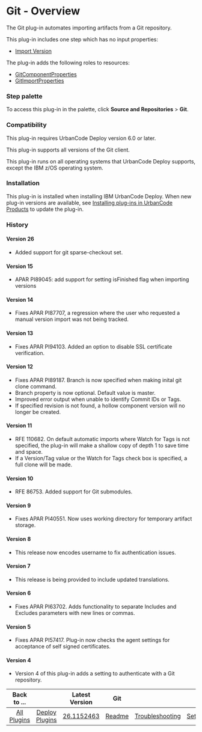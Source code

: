 
# Git - Overview

The Git plug-in automates importing artifacts from a Git repository.

This plug-in includes one step which has no input properties:

* [Import Version](./settings.md#import-version)

The plug-in adds the following roles to resources:

* [GitComponentProperties](./settings.md#gitcomponentproperties)
* [GitImportProperties](./settings.md#gitimportproperties)

### Step palette

To access this plug-in in the palette, click **Source and Repositories** > **Git**.

### Compatibility

This plug-in requires UrbanCode Deploy version 6.0 or later.

This plug-in supports all versions of the Git client.

This plug-in runs on all operating systems that UrbanCode Deploy supports, except the IBM z/OS operating system.

### Installation

This plug-in is installed when installing IBM UrbanCode Deploy. When new plug-in versions are available, see [Installing plug-ins in UrbanCode Products](https://community.ibm.com/community/user/wasdevops/blogs/laurel-dickson-bull1/2022/06/13/install-plugins "Installing plug-ins in UrbanCode Deploy") to update the plug-in.

### History

#### Version 26

* Added support for git sparse-checkout set.


#### Version 15

* APAR PI89045: add support for setting isFinished flag when importing versions

#### Version 14

* Fixes APAR PI87707, a regression where the user who requested a manual version import was not being tracked.

#### Version 13

* Fixes APAR PI94103. Added an option to disable SSL certificate verification.

#### Version 12

* Fixes APAR PI89187. Branch is now specified when making inital git clone command.
* Branch property is now optional. Default value is master.
* Improved error output when unable to identify Commit IDs or Tags.
* If specified revision is not found, a hollow component version will no longer be created.

#### Version 11

* RFE 110682. On default automatic imports where Watch for Tags is not specified, the plug-in will make a shallow copy of depth 1 to save time and space.
* If a Version/Tag value or the Watch for Tags check box is specified, a full clone will be made.

#### Version 10

* RFE 86753. Added support for Git submodules.

#### Version 9

* Fixes APAR PI40551. Now uses working directory for temporary artifact storage.

#### Version 8

* This release now encodes username to fix authentication issues.

#### Version 7

* This release is being provided to include updated translations.

#### Version 6

* Fixes APAR PI63702. Adds functionality to separate Includes and Excludes parameters with new lines or commas.

#### Version 5

* Fixes APAR PI57417. Plug-in now checks the agent settings for acceptance of self signed certificates.

#### Version 4

* Version 4 of this plug-in adds a setting to authenticate with a Git repository.

|Back to ...||Latest Version|Git |||||
| :---: | :---: | :---: | :---: | :---: | :---: | :---: | :---: |
|[All Plugins](../../index.md)|[Deploy Plugins](../README.md)|[26.1152463](https://raw.githubusercontent.com/UrbanCode/IBM-UCD-PLUGINS/main/files/GitSourceConfig/ucd-GitSourceConfig-26.1152463.zip)|[Readme](README.md)|[Troubleshooting](troubleshooting.md)|[Settings](settings.md)|[Usage](usage.md)|[Downloads](downloads.md)|
